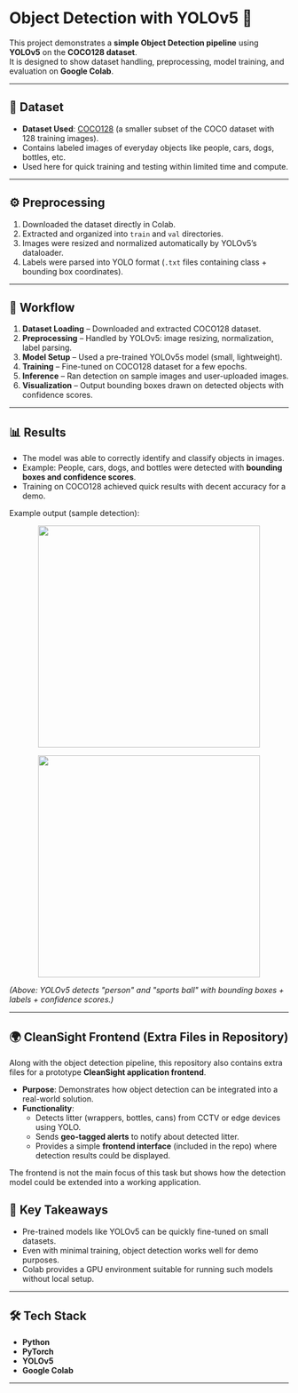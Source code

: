 # Object Detection with YOLOv5 🚀

This project demonstrates a **simple Object Detection pipeline** using **YOLOv5** on the **COCO128 dataset**.  
It is designed to show dataset handling, preprocessing, model training, and evaluation on **Google Colab**.  

---

## 📂 Dataset
- **Dataset Used**: [COCO128](https://github.com/ultralytics/yolov5/releases/download/v1.0/coco128.zip) (a smaller subset of the COCO dataset with 128 training images).  
- Contains labeled images of everyday objects like people, cars, dogs, bottles, etc.  
- Used here for quick training and testing within limited time and compute.  

---

## ⚙️ Preprocessing
1. Downloaded the dataset directly in Colab.  
2. Extracted and organized into `train` and `val` directories.  
3. Images were resized and normalized automatically by YOLOv5’s dataloader.  
4. Labels were parsed into YOLO format (`.txt` files containing class + bounding box coordinates).  

---

## 🔄 Workflow
1. **Dataset Loading** – Downloaded and extracted COCO128 dataset.  
2. **Preprocessing** – Handled by YOLOv5: image resizing, normalization, label parsing.  
3. **Model Setup** – Used a pre-trained YOLOv5s model (small, lightweight).  
4. **Training** – Fine-tuned on COCO128 dataset for a few epochs.  
5. **Inference** – Ran detection on sample images and user-uploaded images.  
6. **Visualization** – Output bounding boxes drawn on detected objects with confidence scores.  

---

## 📊 Results
- The model was able to correctly identify and classify objects in images.  
- Example: People, cars, dogs, and bottles were detected with **bounding boxes and confidence scores**.  
- Training on COCO128 achieved quick results with decent accuracy for a demo.  

Example output (sample detection):  

<p align="center">
  <img src="https://raw.githubusercontent.com/ultralytics/yolov5/master/data/images/zidane.jpg" width="400">
</p>

<p align="center">
  <img src="https://raw.githubusercontent.com/ultralytics/yolov5/master/data/images/zidane_pred.jpg" width="400">
</p>

*(Above: YOLOv5 detects "person" and "sports ball" with bounding boxes + labels + confidence scores.)*


---

## 🌍 CleanSight Frontend (Extra Files in Repository)

Along with the object detection pipeline, this repository also contains extra files for a prototype **CleanSight application frontend**.

- **Purpose**: Demonstrates how object detection can be integrated into a real-world solution.  
- **Functionality**: 
  - Detects litter (wrappers, bottles, cans) from CCTV or edge devices using YOLO.  
  - Sends **geo-tagged alerts** to notify about detected litter.  
  - Provides a simple **frontend interface** (included in the repo) where detection results could be displayed.  

The frontend is not the main focus of this task but shows how the detection model could be extended into a working application.


## 📌 Key Takeaways
- Pre-trained models like YOLOv5 can be quickly fine-tuned on small datasets.  
- Even with minimal training, object detection works well for demo purposes.  
- Colab provides a GPU environment suitable for running such models without local setup.  

---

## 🛠️ Tech Stack
- **Python**  
- **PyTorch**  
- **YOLOv5**  
- **Google Colab**  

---


